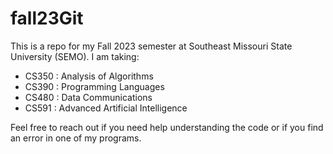 # fall23Git

This is a repo for my Fall 2023 semester at Southeast Missouri State University (SEMO). I am taking:

- CS350 : Analysis of Algorithms
- CS390 : Programming Languages
- CS480 : Data Communications
- CS591 : Advanced Artificial Intelligence

Feel free to reach out if you need help understanding the code or if you find an error in one of my programs.
